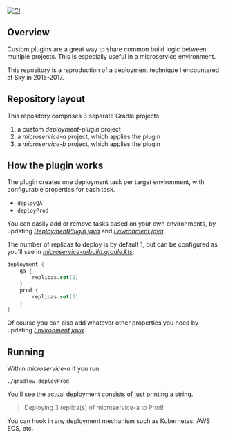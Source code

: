 [![CI](https://github.com/tkgregory/gradle-case-study/actions/workflows/gradle.yml/badge.svg)](https://github.com/tkgregory/gradle-case-study/actions/workflows/gradle.yml)

## Overview

Custom plugins are a great way to share common build logic between multiple projects. This is especially useful in a microservice environment.

This repository is a reproduction of a deployment technique I encountered at Sky in 2015-2017. 

## Repository layout

This repository comprises 3 separate Gradle projects:

1. a custom *deployment-plugin* project
2. a *microservice-a* project, which applies the plugin
3. a *microservice-b* project, which applies the plugin

## How the plugin works

The plugin creates one deployment task per target environment, with configurable properties for each task. 

* `deployQA`
* `deployProd`

You can easily add or remove tasks based on your own environments, by updating *[DeploymentPlugin.java](deployment-plugin/src/main/java/com/tomgregory/deployment/DeploymentPlugin.java)* and *[Environment.java](deployment-plugin/src/main/java/com/tomgregory/deployment/Environment.java)*

The number of replicas to deploy is by default 1, but can be configured as you'll see in *[microservice-a/build.gradle.kts](microservice-a/build.gradle.kts)*:

```kotlin
deployment {
    qa {
        replicas.set(2)
    }
    prod {
        replicas.set(3)
    }
}
```
Of course you can also add whatever other properties you need by updating *[Environment.java](deployment-plugin/src/main/java/com/tomgregory/deployment/Environment.java)*.

## Running

Within *microservice-a* if you run: 

`./gradlew deployProd` 

You'll see the actual deployment consists of just printing a string. 
> Deploying 3 replica(s) of microservice-a to Prod!

You can hook in any deployment mechanism such as Kubernetes, AWS ECS, etc. 